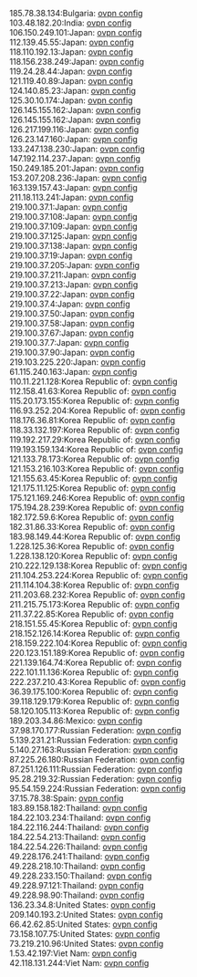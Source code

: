 185.78.38.134:Bulgaria: [ovpn config](vpn/185_78_38_134.ovpn)  
103.48.182.20:India: [ovpn config](vpn/103_48_182_20.ovpn)  
106.150.249.101:Japan: [ovpn config](vpn/106_150_249_101.ovpn)  
112.139.45.55:Japan: [ovpn config](vpn/112_139_45_55.ovpn)  
118.110.192.13:Japan: [ovpn config](vpn/118_110_192_13.ovpn)  
118.156.238.249:Japan: [ovpn config](vpn/118_156_238_249.ovpn)  
119.24.28.44:Japan: [ovpn config](vpn/119_24_28_44.ovpn)  
121.119.40.89:Japan: [ovpn config](vpn/121_119_40_89.ovpn)  
124.140.85.23:Japan: [ovpn config](vpn/124_140_85_23.ovpn)  
125.30.10.174:Japan: [ovpn config](vpn/125_30_10_174.ovpn)  
126.145.155.162:Japan: [ovpn config](vpn/126_145_155_162.ovpn)  
126.145.155.162:Japan: [ovpn config](vpn/126_145_155_162.ovpn)  
126.217.199.116:Japan: [ovpn config](vpn/126_217_199_116.ovpn)  
126.23.147.160:Japan: [ovpn config](vpn/126_23_147_160.ovpn)  
133.247.138.230:Japan: [ovpn config](vpn/133_247_138_230.ovpn)  
147.192.114.237:Japan: [ovpn config](vpn/147_192_114_237.ovpn)  
150.249.185.201:Japan: [ovpn config](vpn/150_249_185_201.ovpn)  
153.207.208.236:Japan: [ovpn config](vpn/153_207_208_236.ovpn)  
163.139.157.43:Japan: [ovpn config](vpn/163_139_157_43.ovpn)  
211.18.113.241:Japan: [ovpn config](vpn/211_18_113_241.ovpn)  
219.100.37.1:Japan: [ovpn config](vpn/219_100_37_1.ovpn)  
219.100.37.108:Japan: [ovpn config](vpn/219_100_37_108.ovpn)  
219.100.37.109:Japan: [ovpn config](vpn/219_100_37_109.ovpn)  
219.100.37.125:Japan: [ovpn config](vpn/219_100_37_125.ovpn)  
219.100.37.138:Japan: [ovpn config](vpn/219_100_37_138.ovpn)  
219.100.37.19:Japan: [ovpn config](vpn/219_100_37_19.ovpn)  
219.100.37.205:Japan: [ovpn config](vpn/219_100_37_205.ovpn)  
219.100.37.211:Japan: [ovpn config](vpn/219_100_37_211.ovpn)  
219.100.37.213:Japan: [ovpn config](vpn/219_100_37_213.ovpn)  
219.100.37.22:Japan: [ovpn config](vpn/219_100_37_22.ovpn)  
219.100.37.4:Japan: [ovpn config](vpn/219_100_37_4.ovpn)  
219.100.37.50:Japan: [ovpn config](vpn/219_100_37_50.ovpn)  
219.100.37.58:Japan: [ovpn config](vpn/219_100_37_58.ovpn)  
219.100.37.67:Japan: [ovpn config](vpn/219_100_37_67.ovpn)  
219.100.37.7:Japan: [ovpn config](vpn/219_100_37_7.ovpn)  
219.100.37.90:Japan: [ovpn config](vpn/219_100_37_90.ovpn)  
219.103.225.220:Japan: [ovpn config](vpn/219_103_225_220.ovpn)  
61.115.240.163:Japan: [ovpn config](vpn/61_115_240_163.ovpn)  
110.11.221.128:Korea Republic of: [ovpn config](vpn/110_11_221_128.ovpn)  
112.158.41.63:Korea Republic of: [ovpn config](vpn/112_158_41_63.ovpn)  
115.20.173.155:Korea Republic of: [ovpn config](vpn/115_20_173_155.ovpn)  
116.93.252.204:Korea Republic of: [ovpn config](vpn/116_93_252_204.ovpn)  
118.176.36.81:Korea Republic of: [ovpn config](vpn/118_176_36_81.ovpn)  
118.33.132.197:Korea Republic of: [ovpn config](vpn/118_33_132_197.ovpn)  
119.192.217.29:Korea Republic of: [ovpn config](vpn/119_192_217_29.ovpn)  
119.193.159.134:Korea Republic of: [ovpn config](vpn/119_193_159_134.ovpn)  
121.133.78.173:Korea Republic of: [ovpn config](vpn/121_133_78_173.ovpn)  
121.153.216.103:Korea Republic of: [ovpn config](vpn/121_153_216_103.ovpn)  
121.155.63.45:Korea Republic of: [ovpn config](vpn/121_155_63_45.ovpn)  
121.175.11.125:Korea Republic of: [ovpn config](vpn/121_175_11_125.ovpn)  
175.121.169.246:Korea Republic of: [ovpn config](vpn/175_121_169_246.ovpn)  
175.194.28.239:Korea Republic of: [ovpn config](vpn/175_194_28_239.ovpn)  
182.172.59.6:Korea Republic of: [ovpn config](vpn/182_172_59_6.ovpn)  
182.31.86.33:Korea Republic of: [ovpn config](vpn/182_31_86_33.ovpn)  
183.98.149.44:Korea Republic of: [ovpn config](vpn/183_98_149_44.ovpn)  
1.228.125.36:Korea Republic of: [ovpn config](vpn/1_228_125_36.ovpn)  
1.228.138.120:Korea Republic of: [ovpn config](vpn/1_228_138_120.ovpn)  
210.222.129.138:Korea Republic of: [ovpn config](vpn/210_222_129_138.ovpn)  
211.104.253.224:Korea Republic of: [ovpn config](vpn/211_104_253_224.ovpn)  
211.114.104.38:Korea Republic of: [ovpn config](vpn/211_114_104_38.ovpn)  
211.203.68.232:Korea Republic of: [ovpn config](vpn/211_203_68_232.ovpn)  
211.215.75.173:Korea Republic of: [ovpn config](vpn/211_215_75_173.ovpn)  
211.37.22.85:Korea Republic of: [ovpn config](vpn/211_37_22_85.ovpn)  
218.151.55.45:Korea Republic of: [ovpn config](vpn/218_151_55_45.ovpn)  
218.152.126.14:Korea Republic of: [ovpn config](vpn/218_152_126_14.ovpn)  
218.159.222.104:Korea Republic of: [ovpn config](vpn/218_159_222_104.ovpn)  
220.123.151.189:Korea Republic of: [ovpn config](vpn/220_123_151_189.ovpn)  
221.139.164.74:Korea Republic of: [ovpn config](vpn/221_139_164_74.ovpn)  
222.101.11.136:Korea Republic of: [ovpn config](vpn/222_101_11_136.ovpn)  
222.237.210.43:Korea Republic of: [ovpn config](vpn/222_237_210_43.ovpn)  
36.39.175.100:Korea Republic of: [ovpn config](vpn/36_39_175_100.ovpn)  
39.118.129.179:Korea Republic of: [ovpn config](vpn/39_118_129_179.ovpn)  
58.120.105.113:Korea Republic of: [ovpn config](vpn/58_120_105_113.ovpn)  
189.203.34.86:Mexico: [ovpn config](vpn/189_203_34_86.ovpn)  
37.98.170.177:Russian Federation: [ovpn config](vpn/37_98_170_177.ovpn)  
5.139.231.21:Russian Federation: [ovpn config](vpn/5_139_231_21.ovpn)  
5.140.27.163:Russian Federation: [ovpn config](vpn/5_140_27_163.ovpn)  
87.225.26.180:Russian Federation: [ovpn config](vpn/87_225_26_180.ovpn)  
87.251.126.111:Russian Federation: [ovpn config](vpn/87_251_126_111.ovpn)  
95.28.219.32:Russian Federation: [ovpn config](vpn/95_28_219_32.ovpn)  
95.54.159.224:Russian Federation: [ovpn config](vpn/95_54_159_224.ovpn)  
37.15.78.38:Spain: [ovpn config](vpn/37_15_78_38.ovpn)  
183.89.158.182:Thailand: [ovpn config](vpn/183_89_158_182.ovpn)  
184.22.103.234:Thailand: [ovpn config](vpn/184_22_103_234.ovpn)  
184.22.116.244:Thailand: [ovpn config](vpn/184_22_116_244.ovpn)  
184.22.54.213:Thailand: [ovpn config](vpn/184_22_54_213.ovpn)  
184.22.54.226:Thailand: [ovpn config](vpn/184_22_54_226.ovpn)  
49.228.176.241:Thailand: [ovpn config](vpn/49_228_176_241.ovpn)  
49.228.218.10:Thailand: [ovpn config](vpn/49_228_218_10.ovpn)  
49.228.233.150:Thailand: [ovpn config](vpn/49_228_233_150.ovpn)  
49.228.97.121:Thailand: [ovpn config](vpn/49_228_97_121.ovpn)  
49.228.98.90:Thailand: [ovpn config](vpn/49_228_98_90.ovpn)  
136.23.34.8:United States: [ovpn config](vpn/136_23_34_8.ovpn)  
209.140.193.2:United States: [ovpn config](vpn/209_140_193_2.ovpn)  
66.42.62.85:United States: [ovpn config](vpn/66_42_62_85.ovpn)  
73.158.107.75:United States: [ovpn config](vpn/73_158_107_75.ovpn)  
73.219.210.96:United States: [ovpn config](vpn/73_219_210_96.ovpn)  
1.53.42.197:Viet Nam: [ovpn config](vpn/1_53_42_197.ovpn)  
42.118.131.244:Viet Nam: [ovpn config](vpn/42_118_131_244.ovpn)  
